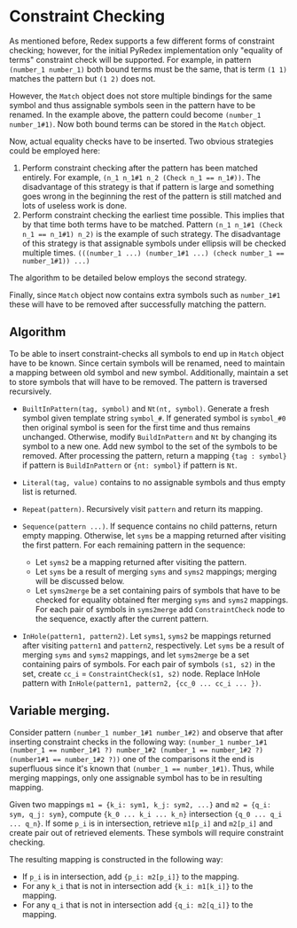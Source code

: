 # Constraint Checking

As mentioned before, Redex supports a few different forms of constraint checking; however, for the initial PyRedex implementation only "equality of terms" constraint check will be supported. For example, in pattern `(number_1 number_1)` both bound terms must be the same, that is term `(1 1)` matches the pattern but `(1 2)` does not. 

However, the `Match` object does not store multiple bindings for the same symbol and thus assignable symbols seen in the pattern have to be renamed. In the example above, the pattern could become `(number_1 number_1#1)`. Now both bound terms can be stored in the `Match` object.

Now, actual equality checks have to be inserted. Two obvious strategies could be employed here:

1. Perform constraint checking after the pattern has been matched entirely. For example, `(n_1 n_1#1 n_2 (Check n_1 == n_1#))`. The disadvantage of this strategy is that if pattern is large and something goes wrong in the beginning the rest of the pattern is still matched and lots of useless work is done. 
2. Perform constraint checking the earliest time possible. This implies that by that time both terms have to be matched. Pattern `(n_1 n_1#1 (Check n_1 == n_1#1) n_2)` is the example of such strategy. The disadvantage of this strategy is that assignable symbols under ellipsis will be checked multiple times. `(((number_1 ...) (number_1#1 ...) (check number_1 == number_1#1)) ...)`

The algorithm to be detailed below employs the second strategy.

Finally, since `Match` object now contains extra symbols such as `number_1#1` these will have to be removed after successfully matching the pattern.


## Algorithm

To be able to insert constraint-checks all symbols to end up in `Match` object have to be known. Since certain symbols will be renamed, need to maintain a mapping between old symbol and new symbol. Additionally, maintain a set to store symbols that will have to be removed. The pattern is traversed recursively. 

* `BuiltInPattern(tag, symbol)` and `Nt(nt, symbol)`. Generate a fresh symbol given template string `symbol_#`. If generated symbol is `symbol_#0` then original symbol is seen for the first time and thus remains unchanged. Otherwise, modify `BuildInPattern` and `Nt` by changing its symbol to a new one. Add new symbol to the set of the symbols to be removed. After processing the pattern, return a mapping `{tag : symbol}` if pattern is `BuildInPattern` or `{nt: symbol}` if pattern is `Nt`.

* `Literal(tag, value)` contains to no assignable symbols and thus empty list is returned.

* `Repeat(pattern)`. Recursively visit `pattern` and return its mapping. 

* `Sequence(pattern ...)`. If sequence contains no child patterns, return empty mapping. Otherwise, let `syms` be a mapping returned after visiting the first pattern. For each remaining pattern in the sequence:
	- Let `syms2` be a mapping returned after visiting the pattern.
	- Let `syms` be a result of merging `syms` and `syms2` mappings; merging will be discussed below.
	- Let `syms2merge` be a set containing pairs of symbols that have to be checked for equality obtained fter merging `syms` and `syms2` mappings. For each pair of symbols in `syms2merge` add `ConstraintCheck` node to the sequence, exactly after the current pattern. 

* `InHole(pattern1, pattern2)`. Let `syms1`, `syms2` be mappings returned after visiting `pattern1` and `pattern2`, respectively. Let `syms` be a result of merging `syms` and `syms2` mappings, and let `syms2merge` be a set containing pairs of symbols. For each pair of symbols `(s1, s2)` in the set, create `cc_i` = `ConstraintCheck(s1, s2)` node. Replace InHole pattern with `InHole(pattern1, pattern2, {cc_0 ... cc_i ... })`.

## Variable merging.
Consider pattern `(number_1 number_1#1 number_1#2)` and observe that after inserting constraint checks in the following way: `(number_1 number_1#1 (number_1 == number_1#1 ?) number_1#2 (number_1 == number_1#2 ?) (number1#1 == number_1#2 ?))` one of the comparisons it the end is superfluous since it's known that `(number_1 == number_1#1)`. Thus, while merging mappings, only one assignable symbol has to be in resulting mapping.

Given two mappings `m1 = {k_i: sym1, k_j: sym2, ...}` and `m2 = {q_i: sym, q_j: sym}`, compute `{k_0 ... k_i ... k_n}` intersection `{q_0 ... q_i ... q_n}`. If some `p_i` is in intersection, retrieve `m1[p_i]` and `m2[p_i]` and create pair out of retrieved elements. These symbols will require constraint checking. 

The resulting mapping is constructed in the following way:

* If `p_i` is in intersection, add `{p_i: m2[p_i]}` to the mapping.
* For any `k_i` that is not in intersection add `{k_i: m1[k_i]}` to the mapping.
* For any `q_i` that is not in intersection add `{q_i: m2[q_i]}` to the mapping.


